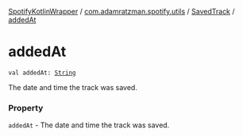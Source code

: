 [SpotifyKotlinWrapper](../../index.md) / [com.adamratzman.spotify.utils](../index.md) / [SavedTrack](index.md) / [addedAt](./added-at.md)

# addedAt

`val addedAt: `[`String`](https://kotlinlang.org/api/latest/jvm/stdlib/kotlin/-string/index.html)

The date and time the track was saved.

### Property

`addedAt` - The date and time the track was saved.